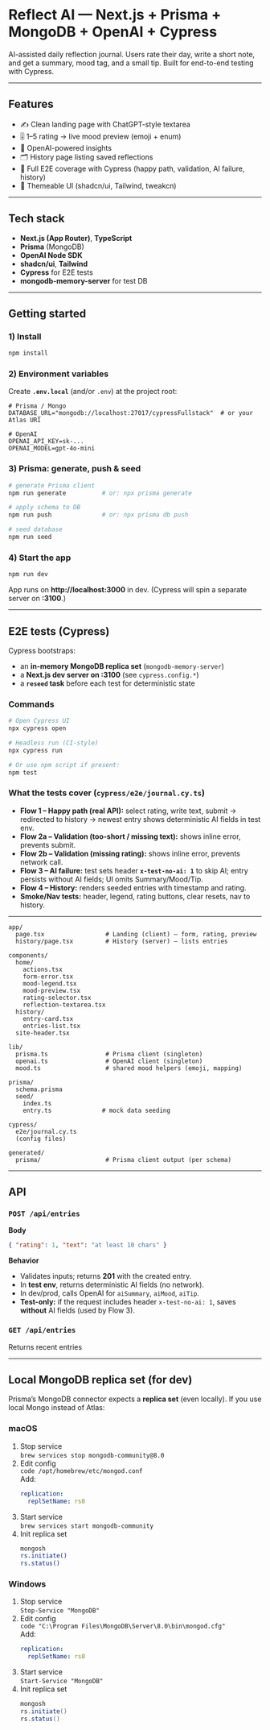 # Reflect AI — Next.js + Prisma + MongoDB + OpenAI + Cypress

AI-assisted daily reflection journal. Users rate their day, write a short note, and get a summary, mood tag, and a small tip. Built for end-to-end testing with Cypress.

---

## Features

- ✍️ Clean landing page with ChatGPT-style textarea  
- 🎚️ 1–5 rating → live mood preview (emoji + enum)  
- 🤖 OpenAI-powered insights 
- 🗂️ History page listing saved reflections  
- 🧪 Full E2E coverage with Cypress (happy path, validation, AI failure, history)  
- 🎨 Themeable UI (shadcn/ui, Tailwind, tweakcn)

---

## Tech stack

- **Next.js (App Router)**, **TypeScript**
- **Prisma** (MongoDB)
- **OpenAI Node SDK**
- **shadcn/ui**, **Tailwind**
- **Cypress** for E2E tests
- **mongodb-memory-server** for test DB

---

## Getting started

### 1) Install
```bash
npm install
```

### 2) Environment variables
Create **`.env.local`** (and/or `.env`) at the project root:

```env
# Prisma / Mongo
DATABASE_URL="mongodb://localhost:27017/cypressFullstack"  # or your Atlas URI

# OpenAI
OPENAI_API_KEY=sk-...
OPENAI_MODEL=gpt-4o-mini
```


### 3) Prisma: generate, push & seed
```bash
# generate Prisma client
npm run generate          # or: npx prisma generate

# apply schema to DB
npm run push              # or: npx prisma db push

# seed database
npm run seed
```

### 4) Start the app
```bash
npm run dev
```
App runs on **http://localhost:3000** in dev. (Cypress will spin a separate server on **:3100**.)

---

## E2E tests (Cypress)

Cypress bootstraps:
- an **in-memory MongoDB replica set** (`mongodb-memory-server`)
- a **Next.js dev server on :3100** (see `cypress.config.*`)
- a **`reseed` task** before each test for deterministic state

### Commands
```bash
# Open Cypress UI
npx cypress open

# Headless run (CI-style)
npx cypress run

# Or use npm script if present:
npm test
```

### What the tests cover (`cypress/e2e/journal.cy.ts`)
- **Flow 1 – Happy path (real API):** select rating, write text, submit → redirected to history → newest entry shows deterministic AI fields in test env.
- **Flow 2a – Validation (too-short / missing text):** shows inline error, prevents submit.
- **Flow 2b – Validation (missing rating):** shows inline error, prevents network call.
- **Flow 3 – AI failure:** test sets header **`x-test-no-ai: 1`** to skip AI; entry persists without AI fields; UI omits Summary/Mood/Tip.
- **Flow 4 – History:** renders seeded entries with timestamp and rating.
- **Smoke/Nav tests:** header, legend, rating buttons, clear resets, nav to history.

---

```
app/
  page.tsx                 # Landing (client) – form, rating, preview
  history/page.tsx         # History (server) – lists entries

components/
  home/
    actions.tsx
    form-error.tsx
    mood-legend.tsx
    mood-preview.tsx
    rating-selector.tsx
    reflection-textarea.tsx
  history/
    entry-card.tsx
    entries-list.tsx
  site-header.tsx

lib/
  prisma.ts                # Prisma client (singleton)
  openai.ts                # OpenAI client (singleton)
  mood.ts                  # shared mood helpers (emoji, mapping)

prisma/
  schema.prisma
  seed/
    index.ts
    entry.ts              # mock data seeding

cypress/
  e2e/journal.cy.ts
  (config files)

generated/
  prisma/                  # Prisma client output (per schema)
```

---

## API

### `POST /api/entries`
**Body**
```json
{ "rating": 1, "text": "at least 10 chars" }
```

**Behavior**
- Validates inputs; returns **201** with the created entry.
- In **test env**, returns deterministic AI fields (no network).
- In dev/prod, calls OpenAI for `aiSummary`, `aiMood`, `aiTip`.
- **Test-only:** if the request includes header `x-test-no-ai: 1`, saves **without** AI fields (used by Flow 3).

### `GET /api/entries`
Returns recent entries

---

## Local MongoDB replica set (for dev)

Prisma’s MongoDB connector expects a **replica set** (even locally). If you use local Mongo instead of Atlas:

### macOS
1. Stop service  
   `brew services stop mongodb-community@8.0`
2. Edit config  
   `code /opt/homebrew/etc/mongod.conf`  
   Add:
   ```yaml
   replication:
     replSetName: rs0
   ```
3. Start service  
   `brew services start mongodb-community`
4. Init replica set  
   ```bash
   mongosh
   rs.initiate()
   rs.status() 
   ```

### Windows
1. Stop service  
   `Stop-Service "MongoDB"`
2. Edit config  
   `code "C:\Program Files\MongoDB\Server\8.0\bin\mongod.cfg"`  
   Add:
   ```yaml
   replication:
     replSetName: rs0
   ```
3. Start service  
   `Start-Service "MongoDB"`
4. Init replica set  
   ```powershell
   mongosh
   rs.initiate()
   rs.status() 
   ```